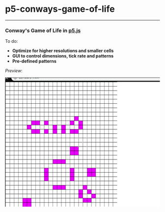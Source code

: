 # p5-conways-game-of-life
---
### Conway's Game of Life in [p5.js](https://p5js.org/)

To do: 
- **Optimize for higher resolutions and smaller cells**
- **GUI to control dimensions, tick rate and patterns**
- **Pre-defined patterns**

*Preview*:

[![](https://github.com/nikalsh/p5-conways-game-of-life/raw/master/demo.gif)](#)
